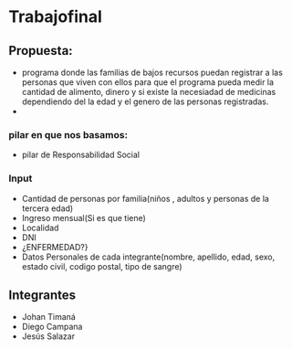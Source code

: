 # Trabajofinal

## Propuesta: 
* programa donde las familias de bajos recursos puedan registrar a las personas que viven con ellos para que el programa pueda medir la cantidad de alimento, dinero y si existe la necesiadad de medicinas dependiendo del la  edad y el genero de las personas registradas.
* 


### pilar en que nos basamos:
* pilar de Responsabilidad Social

### Input
* Cantidad de personas por familia(niños , adultos y personas de la tercera edad)
* Ingreso mensual(Si es que tiene)
* Localidad
* DNI
* ¿ENFERMEDAD?}
* Datos Personales de cada integrante(nombre, apellido, edad, sexo, estado civil, codigo postal, tipo de sangre)



## Integrantes

* Johan Timaná
* Diego Campana
* Jesús Salazar


